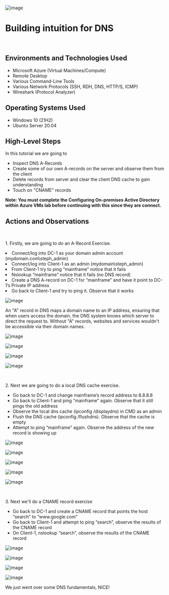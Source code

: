 <p align="center">
</p>

![image](https://github.com/DevinWilliamsIT/azure-network-protocols/assets/155914712/92da05e4-aff4-4ff1-9023-a002ef9f195d)

<h1>Building intuition for DNS</h1>
<br />

<h2>Environments and Technologies Used</h2>

- Microsoft Azure (Virtual Machines/Compute)
- Remote Desktop
- Various Command-Line Tools
- Various Network Protocols (SSH, RDH, DNS, HTTP/S, ICMP)
- Wireshark (Protocol Analyzer)

<h2>Operating Systems Used </h2>

- Windows 10 (21H2)
- Ubuntu Server 20.04

<h2>High-Level Steps</h2>

In this tutorial we are going to
<ul>
  <li>Inspect DNS A-Records</li>
  <li>Create some of our own A-records on the server and observe them from the client</li>
  <li>Delete records from server and clear the client DNS cache to gain understanding</li>
  <li>Touch on "CNAME" records</li>
</ul>

<p>
  <b>Note: You must complete the Configuring On-premises Active Directory within Azure VMs lab before continuing with this since they are connect.</b>
</p>

<h2>Actions and Observations</h2>

<br />

<p>
 1. Firstly, we are going to do an A-Record Exercise.
  <li>Connect/log into DC-1 as your domain admin account (mydomain.com\steph_admin)</li>
  <li>Connect/log into Client-1 as an admin (mydomain\steph_admin)</li>
  <li>From Client-1 try to ping “mainframe” notice that it fails</li>
  <li>Nslookup “mainframe” notice that it fails (no DNS record)</li>
  <li>Create a DNS A-record on DC-1 for “mainframe” and have it point to DC-1’s Private IP address</li>
  <li>Go back to Client-1 and try to ping it. Observe that it works</li>
</p>

![image](https://github.com/DevinWilliamsIT/azure-network-protocols/assets/155914712/f1b95415-a504-4afa-9f65-2fcc0956d943)

<p>
 An "A" record in DNS maps a domain name to an IP address, ensuring that when users access the domain, the DNS system knows which server to direct the request to. Without "A" records, websites and services wouldn't be accessible via their domain names.
</p>

![image](https://github.com/DevinWilliamsIT/azure-network-protocols/assets/155914712/0bd610d9-3de5-4586-abf8-05aa15b31c67)

![image](https://github.com/DevinWilliamsIT/azure-network-protocols/assets/155914712/084aa36b-7cac-4b84-b717-e5d8a99cfebf)

![image](https://github.com/DevinWilliamsIT/azure-network-protocols/assets/155914712/14e5145c-d9e5-4b37-bc72-1e0dd0703e9a)

![image](https://github.com/DevinWilliamsIT/azure-network-protocols/assets/155914712/6a380a91-08c4-4982-b2a1-fc0566623e99)

<br />

<p>
2. Next we are going to do a local DNS cache exercise.
  <ul>
    <li>Go back to DC-1 and change mainframe’s record address to 8.8.8.8</li>
    <li>Go back to Client-1 and ping “mainframe” again. Observe that it still pings the old address</li>
    <li>Observe the local dns cache (ipconfig /displaydns) in CMD as an admin</li>
    <li>Flush the DNS cache (ipconfig /flushdns). Observe that the cache is empty</li>
    <li>Attempt to ping “mainframe” again. Observe the address of the new record is showing up</li>
    </ul>
</p>

![image](https://github.com/DevinWilliamsIT/azure-network-protocols/assets/155914712/be2b322e-8474-4469-9f73-c9d22443fa06)

![image](https://github.com/DevinWilliamsIT/azure-network-protocols/assets/155914712/4acb2ddd-852c-4dfd-a861-0f21d7fe5209)

![image](https://github.com/DevinWilliamsIT/azure-network-protocols/assets/155914712/2e9a8f6a-df25-478c-b348-0ee0a638c514)

![image](https://github.com/DevinWilliamsIT/azure-network-protocols/assets/155914712/0397b31b-92ee-49e1-bfa7-57af03021dfc)

![image](https://github.com/DevinWilliamsIT/azure-network-protocols/assets/155914712/cf4be98c-c19c-4e94-b608-68e3ffccfcfb)

<br />

<p>
  3. Next we'll do a CNAME record exercise
</p>

<ul>
  <li>Go back to DC-1 and create a CNAME record that points the host “search” to “www.google.com”</li>
  <li>Go back to Client-1 and attempt to ping “search”, observe the results of the CNAME record</li>
  <li>On Client-1, nslookup “search”, observe the results of the CNAME record</li>
</ul>

![image](https://github.com/DevinWilliamsIT/azure-network-protocols/assets/155914712/f55c3f8d-beb5-4c92-b1a1-3a381895779b)

![image](https://github.com/DevinWilliamsIT/azure-network-protocols/assets/155914712/bb2e1f0c-a7ab-4ab1-b296-fba29a59821b)

![image](https://github.com/DevinWilliamsIT/azure-network-protocols/assets/155914712/f0a7275a-a195-4a70-a059-22f14a39f083)

![image](https://github.com/DevinWilliamsIT/azure-network-protocols/assets/155914712/56ffa1f6-853c-4c19-bd74-6cc111f7ebf2)

<p>
  We just went over some DNS fundamentals, NICE!
</p>

<br />

